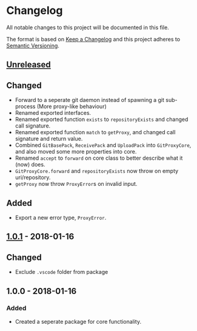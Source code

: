 # Changelog

All notable changes to this project will be documented in this file.

The format is based on [Keep a Changelog](http://keepachangelog.com/en/1.0.0/)
and this project adheres to [Semantic Versioning](http://semver.org/spec/v2.0.0.html).

## [Unreleased]

## Changed

- Forward to a seperate git daemon instead of spawning a git sub-process (More proxy-like behaviour)
- Renamed exported interfaces.
- Renamed exported function `exists` to `repositoryExists` and changed call signature.
- Renamed exported function `match` to `getProxy`, and changed call signature and return value.
- Combined `GitBasePack`, `ReceivePack` and `UploadPack` into `GitProxyCore`,
  and also moved some more properties into core.
- Renamed `accept` to `forward` on core class to better describe what it (now) does.
- `GitProxyCore.forward` and `repositoryExists` now throw on empty uri/repository.
- `getProxy` now throw `ProxyError`s on invalid input.

## Added

- Export a new error type, `ProxyError`.

## [1.0.1] - 2018-01-16

## Changed

- Exclude `.vscode` folder from package

## 1.0.0 - 2018-01-16

### Added

- Created a seperate package for core functionality.

[Unreleased]: https://github.com/revam/koa-git-smart-proxy/compare/v1.0.1...HEAD
[1.0.1]: https://github.com/revam/koa-git-smart-proxy/compare/v1.0.0...v1.0.1

